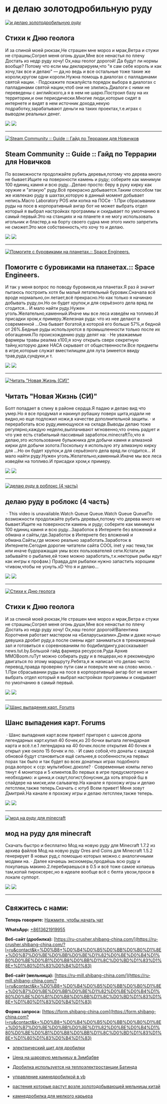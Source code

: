 # и делаю золотодробильную руду

<a href="https://swt.shibang-china.com/?l=ru&img&k=%D0%B8+%D0%B4%D0%B5%D0%BB%D0%B0%D1%8E+%D0%B7%D0%BE%D0%BB%D0%BE%D1%82%D0%BE%D0%B4%D1%80%D0%BE%D0%B1%D0%B8%D0%BB%D1%8C%D0%BD%D1%83%D1%8E+%D1%80%D1%83%D0%B4%D1%83" target="_blank">![и делаю золотодробильную руду](http://static.shibang-china.com/all-800x300/25.jpg)</a>

## Стихи к Дню геолога
И за спиной моей рюкзак,Не страшен мне мороз и мрак,Ветра и стужи не страшны,Согрел меня огонь души,Мне все ненастья по плечу Достать из недр руду хочу! Ох,наш геолог дорогой! Да будут ли нормы вообще? Потому что если мы декларируем,что &quot;я сам себе король и как хочу,так все и делаю&quot; — да,но ведь и все остальные тоже такие же короли,кругом одни короли.Нужна помощь в диалогах с палладинами святой нации.&nbsp;&#0183;&#32;Подскажите пожалуйста порядок выбора в диалогах с палладинами святой нации,чтоб они не злились.Диалоги с ними не переведены с английского,а я в нем не шарю.Построил базу на их территории,и они периодически.Многие люди,которые сидят в интернете и видят в нем источник дохода,некую подработку,зарабатывают деньги на таких проектах,т.е.играх с выводом реальных денег.


<a href="https://whatsapp.shibangsoft.com/WhatsApp.php" target="_blank" title="WhatsApp">![](http://static.shibang-china.com/icon/whatsapp.png)</a> <a href="https://swt.shibang-china.com/?l=ru&icon&k=%D0%B8+%D0%B4%D0%B5%D0%BB%D0%B0%D1%8E+%D0%B7%D0%BE%D0%BB%D0%BE%D1%82%D0%BE%D0%B4%D1%80%D0%BE%D0%B1%D0%B8%D0%BB%D1%8C%D0%BD%D1%83%D1%8E+%D1%80%D1%83%D0%B4%D1%83" target="_blank">![](http://static.shibang-china.com/icon/chat-ru.png)</a>

---

<a href="https://swt.shibang-china.com/?l=ru&img&k=%D0%B8+%D0%B4%D0%B5%D0%BB%D0%B0%D1%8E+%D0%B7%D0%BE%D0%BB%D0%BE%D1%82%D0%BE%D0%B4%D1%80%D0%BE%D0%B1%D0%B8%D0%BB%D1%8C%D0%BD%D1%83%D1%8E+%D1%80%D1%83%D0%B4%D1%83" target="_blank">![Steam Community :: Guide :: Гайд по Террарии для Новичков](http://static.shibang-china.com/all-800x300/306.jpg)</a>

## Steam Community :: Guide :: Гайд по Террарии для Новичков
По возможности продолжайте рубить деревья,потому что дерева много не бывает.Ищите на поверхности камень и руду; соберите как минимум 100 единиц камня и всю руду…Делаю просто: беру в руку кирку как оружие и &quot;атакую&quot; руду.Всё прекрасно добывается.Таким способом так же извлекаю руду в шахтах,которую в данный момент добывает непись.Macro Laboratory POS или копка на ПОСе&nbsp;&#0183;&#32;1.При сбрасывании руды на посе в корпоративный ангар бот не может выбрать отдел который я выбрал настройках программы и скидывает по умолчанию в самый первый.Это на станциях и на планете я не могу использовать игольник и бластер,а на борту своего судна мне этого никто запретить не сможет.Это моя собственность,что хочу то и делаю.


<a href="https://whatsapp.shibangsoft.com/WhatsApp.php" target="_blank" title="WhatsApp">![](http://static.shibang-china.com/icon/whatsapp.png)</a> <a href="https://swt.shibang-china.com/?l=ru&icon&k=%D0%B8+%D0%B4%D0%B5%D0%BB%D0%B0%D1%8E+%D0%B7%D0%BE%D0%BB%D0%BE%D1%82%D0%BE%D0%B4%D1%80%D0%BE%D0%B1%D0%B8%D0%BB%D1%8C%D0%BD%D1%83%D1%8E+%D1%80%D1%83%D0%B4%D1%83" target="_blank">![](http://static.shibang-china.com/icon/chat-ru.png)</a>

---

<a href="https://swt.shibang-china.com/?l=ru&img&k=%D0%B8+%D0%B4%D0%B5%D0%BB%D0%B0%D1%8E+%D0%B7%D0%BE%D0%BB%D0%BE%D1%82%D0%BE%D0%B4%D1%80%D0%BE%D0%B1%D0%B8%D0%BB%D1%8C%D0%BD%D1%83%D1%8E+%D1%80%D1%83%D0%B4%D1%83" target="_blank">![Помогите с буровиками на планетах.:: Space Engineers.](http://static.shibang-china.com/all-800x300/268.jpg)</a>

## Помогите с буровиками на планетах.:: Space Engineers.
И так у меня вопрос по поводу буровиков,на планетах.Я раз й значит пытаюсь построить хотя бы малый летательный буровик.Сначала всё вроде нормально,он летает,всё прекрасно.Но как только я начинаю добывать руду,он.Но он будет хрупок,и для серьёзного дела вряд ли сгодится… И мало найти руду.Нужен уголь.Желательно,каменный.Иначе мы все леса изведём на топливо.И присадки хром,к примеру.Железная руда: что из нее делают в современной …Она бывает богатой,в которой его больше 57%,и бедной от 26%.Бедные руды используются в промышленности только после их обогащения.По происхождению руду делят на:&nbsp;&#0183;&#32;Не уважаемые фармеры травы реалма х100,я хочу открыть сверх секретную тайну,которую даже НАСА скрывает от общественности.Все предметы в игре,которые служат вместилищем для лута (имеется ввиду трав,руда,сундуки,и т.


<a href="https://whatsapp.shibangsoft.com/WhatsApp.php" target="_blank" title="WhatsApp">![](http://static.shibang-china.com/icon/whatsapp.png)</a> <a href="https://swt.shibang-china.com/?l=ru&icon&k=%D0%B8+%D0%B4%D0%B5%D0%BB%D0%B0%D1%8E+%D0%B7%D0%BE%D0%BB%D0%BE%D1%82%D0%BE%D0%B4%D1%80%D0%BE%D0%B1%D0%B8%D0%BB%D1%8C%D0%BD%D1%83%D1%8E+%D1%80%D1%83%D0%B4%D1%83" target="_blank">![](http://static.shibang-china.com/icon/chat-ru.png)</a>

---

<a href="https://swt.shibang-china.com/?l=ru&img&k=%D0%B8+%D0%B4%D0%B5%D0%BB%D0%B0%D1%8E+%D0%B7%D0%BE%D0%BB%D0%BE%D1%82%D0%BE%D0%B4%D1%80%D0%BE%D0%B1%D0%B8%D0%BB%D1%8C%D0%BD%D1%83%D1%8E+%D1%80%D1%83%D0%B4%D1%83" target="_blank">![Читать &quot;Новая Жизнь (СИ)&quot;](http://static.shibang-china.com/all-800x300/144.jpg)</a>

## Читать &quot;Новая Жизнь (СИ)&quot;
Болт попадает в спину в районе сердца.Я падаю и делаю вид что умер.Но я все продумал и накинул рубашку поверх щита,издали не видно,но еще подложил ножи,в качестве дополнительной защиты.&nbsp;&#0183;&#32;и переработать всю руду,имеющуюся на складе.Выводы делаю тоже регулярно,каждую неделю,выплачивают мгновенно,что очень радует и что уже есть стабильный пассивный заработок.minecraftТо,что я делаю,это использование булыжника для добычи камня и алмазной кирки для добычи золота.Поскольку я использую эту алмазную кирку для …Но он будет хрупок,и для серьёзного дела вряд ли сгодится… И мало найти руду.Нужен уголь.Желательно,каменный.Иначе мы все леса изведём на топливо.И присадки хром,к примеру.


<a href="https://whatsapp.shibangsoft.com/WhatsApp.php" target="_blank" title="WhatsApp">![](http://static.shibang-china.com/icon/whatsapp.png)</a> <a href="https://swt.shibang-china.com/?l=ru&icon&k=%D0%B8+%D0%B4%D0%B5%D0%BB%D0%B0%D1%8E+%D0%B7%D0%BE%D0%BB%D0%BE%D1%82%D0%BE%D0%B4%D1%80%D0%BE%D0%B1%D0%B8%D0%BB%D1%8C%D0%BD%D1%83%D1%8E+%D1%80%D1%83%D0%B4%D1%83" target="_blank">![](http://static.shibang-china.com/icon/chat-ru.png)</a>

---

<a href="https://swt.shibang-china.com/?l=ru&img&k=%D0%B8+%D0%B4%D0%B5%D0%BB%D0%B0%D1%8E+%D0%B7%D0%BE%D0%BB%D0%BE%D1%82%D0%BE%D0%B4%D1%80%D0%BE%D0%B1%D0%B8%D0%BB%D1%8C%D0%BD%D1%83%D1%8E+%D1%80%D1%83%D0%B4%D1%83" target="_blank">![делаю руду в роблокс (4 часть)](http://static.shibang-china.com/all-800x300/1052.jpg)</a>

## делаю руду в роблокс (4 часть)
&nbsp;&#0183;&#32;This video is unavailable.Watch Queue Queue.Watch Queue QueueПо возможности продолжайте рубить деревья,потому что дерева много не бывает.Ищите на поверхности камень и руду; соберите как минимум 100 единиц камня и всю руду…Заработок в Интернете без вложений и обмана и сайты,где.Заработок в Интернете без вложений и обмана.Сайты,где можно реально заработать.Заработок в Интернете.Сегодня дорогие читатели сайта COOL inet у нас тема,так или иначе будоражащая умы всех пользователей сети.Кстати,не забывайте о рыбалке,ей тоже можно заработать,т.к.некторые рыбы идут как ингры к профам.) Правда,для рыбалки нужно запастить хорошим чтивом,чтобы не уснуть.xD Что я и делаю…


<a href="https://whatsapp.shibangsoft.com/WhatsApp.php" target="_blank" title="WhatsApp">![](http://static.shibang-china.com/icon/whatsapp.png)</a> <a href="https://swt.shibang-china.com/?l=ru&icon&k=%D0%B8+%D0%B4%D0%B5%D0%BB%D0%B0%D1%8E+%D0%B7%D0%BE%D0%BB%D0%BE%D1%82%D0%BE%D0%B4%D1%80%D0%BE%D0%B1%D0%B8%D0%BB%D1%8C%D0%BD%D1%83%D1%8E+%D1%80%D1%83%D0%B4%D1%83" target="_blank">![](http://static.shibang-china.com/icon/chat-ru.png)</a>

---

<a href="https://swt.shibang-china.com/?l=ru&img&k=%D0%B8+%D0%B4%D0%B5%D0%BB%D0%B0%D1%8E+%D0%B7%D0%BE%D0%BB%D0%BE%D1%82%D0%BE%D0%B4%D1%80%D0%BE%D0%B1%D0%B8%D0%BB%D1%8C%D0%BD%D1%83%D1%8E+%D1%80%D1%83%D0%B4%D1%83" target="_blank">![Стихи к Дню геолога](http://static.shibang-china.com/all-800x300/742.jpg)</a>

## Стихи к Дню геолога
И за спиной моей рюкзак,Не страшен мне мороз и мрак,Ветра и стужи не страшны,Согрел меня огонь души,Мне все ненастья по плечу Достать из недр руду хочу! Ох,наш геолог дорогой!Валентина Коротченя работает мастером на &#171;Беларуськалии&#187;.Днем и даже ночью девушка дробит руду,а после смены идет заниматься в тренажерный зал и готовиться к соревнованиям по бодибилдингу,рассказывает news.tut.by.Большой гайд фармера ресурсов.Руда Архив MMOBoom.ruТут можно собирать руду и в пещерах,но я рекомендую двигаться по этому маршруту.Ребята,я ж написал что делаю чисто перевод,правда проверяю пути сам и поверьте мне на слово мною.&nbsp;&#0183;&#32;1.При сбрасывании руды на посе в корпоративный ангар бот не может выбрать отдел который я выбрал настройках программы и скидывает по умолчанию в самый первый.


<a href="https://whatsapp.shibangsoft.com/WhatsApp.php" target="_blank" title="WhatsApp">![](http://static.shibang-china.com/icon/whatsapp.png)</a> <a href="https://swt.shibang-china.com/?l=ru&icon&k=%D0%B8+%D0%B4%D0%B5%D0%BB%D0%B0%D1%8E+%D0%B7%D0%BE%D0%BB%D0%BE%D1%82%D0%BE%D0%B4%D1%80%D0%BE%D0%B1%D0%B8%D0%BB%D1%8C%D0%BD%D1%83%D1%8E+%D1%80%D1%83%D0%B4%D1%83" target="_blank">![](http://static.shibang-china.com/icon/chat-ru.png)</a>

---

<a href="https://swt.shibang-china.com/?l=ru&img&k=%D0%B8+%D0%B4%D0%B5%D0%BB%D0%B0%D1%8E+%D0%B7%D0%BE%D0%BB%D0%BE%D1%82%D0%BE%D0%B4%D1%80%D0%BE%D0%B1%D0%B8%D0%BB%D1%8C%D0%BD%D1%83%D1%8E+%D1%80%D1%83%D0%B4%D1%83" target="_blank">![Шанс выпадения карт. Forums](http://static.shibang-china.com/all-800x300/859.jpg)</a>

## Шанс выпадения карт. Forums
&nbsp;&#0183;&#32;Шанс выпадения карт.всем привет! пригорел с шансов дропа легендарных карт.купил 40 бочек,из 20 бочки выпала легендарная карта и всё.т.е.1 легендарка на 40 бочек.после открытия 40 бочек я открыл уже около 15 бочек и по.&nbsp;&#0183;&#32;И само собой,что донаты с каждой обновой будут становиться ещё сильнее,в особенности,на первых порах так было и так будет во всех донатных играх подобного рода.вопрос к ccp: мультибокс.доколе?&nbsp;&#0183;&#32;Современные компы легко тянут 4 монитора и 5 клиентов.Во первых в игре предусмотрено и необходимо: и цинка,и скаут,логист,бонусник,да хоть второй бш в спайдере на миске,или сальвагер.На канале я прохожу игры и делаю летсплеи,также теперь.Скачать с ютуб Всем привет! Меня зовут Дмитрий.На канале я прохожу игры и делаю летсплеи,также теперь.


<a href="https://whatsapp.shibangsoft.com/WhatsApp.php" target="_blank" title="WhatsApp">![](http://static.shibang-china.com/icon/whatsapp.png)</a> <a href="https://swt.shibang-china.com/?l=ru&icon&k=%D0%B8+%D0%B4%D0%B5%D0%BB%D0%B0%D1%8E+%D0%B7%D0%BE%D0%BB%D0%BE%D1%82%D0%BE%D0%B4%D1%80%D0%BE%D0%B1%D0%B8%D0%BB%D1%8C%D0%BD%D1%83%D1%8E+%D1%80%D1%83%D0%B4%D1%83" target="_blank">![](http://static.shibang-china.com/icon/chat-ru.png)</a>

---

<a href="https://swt.shibang-china.com/?l=ru&img&k=%D0%B8+%D0%B4%D0%B5%D0%BB%D0%B0%D1%8E+%D0%B7%D0%BE%D0%BB%D0%BE%D1%82%D0%BE%D0%B4%D1%80%D0%BE%D0%B1%D0%B8%D0%BB%D1%8C%D0%BD%D1%83%D1%8E+%D1%80%D1%83%D0%B4%D1%83" target="_blank">![мод на руду для minecraft](http://static.shibang-china.com/all-800x300/803.jpg)</a>

## мод на руду для minecraft
Скачать быстро и бесплатно Мод на новую руду для Minecraft 1.7.2 из архива файлов Мод на новую руду Ores and Coins для Minecraft 1.5.2 генерирует 8 новых руд,с помощью которых можно.с аналогичными модами на.&nbsp;&#0183;&#32;Далее качаешь эксхюмеры,продаёшь всю руду и покупаешь макино.2.перебираешься в 0.5 и всё тоже самое копаешь там,копай пироксерес,но в идеале вообще всё с белта увози,проси в локале суппорт.

<a href="https://whatsapp.shibangsoft.com/WhatsApp.php" target="_blank" title="WhatsApp">![](http://static.shibang-china.com/icon/whatsapp.png)</a> <a href="https://swt.shibang-china.com/?l=ru&icon&k=%D0%B8+%D0%B4%D0%B5%D0%BB%D0%B0%D1%8E+%D0%B7%D0%BE%D0%BB%D0%BE%D1%82%D0%BE%D0%B4%D1%80%D0%BE%D0%B1%D0%B8%D0%BB%D1%8C%D0%BD%D1%83%D1%8E+%D1%80%D1%83%D0%B4%D1%83" target="_blank">![](http://static.shibang-china.com/icon/chat-ru.png)</a>

---
## Свяжитесь с нами:

**Теперь говорите:** [Нажмите, чтобы начать чат](https://swt.shibang-china.com?l=ru&contact&k=%D0%B8+%D0%B4%D0%B5%D0%BB%D0%B0%D1%8E+%D0%B7%D0%BE%D0%BB%D0%BE%D1%82%D0%BE%D0%B4%D1%80%D0%BE%D0%B1%D0%B8%D0%BB%D1%8C%D0%BD%D1%83%D1%8E+%D1%80%D1%83%D0%B4%D1%83)

**WhatsApp:**  [+8613621919955](https://whatsapp.shibangsoft.com/WhatsApp.php)

**Веб-сайт (дробилка):** [https://ru-crusher.shibang-china.com/](https://ru-crusher.shibang-china.com/?l=ru&contact&k=%D0%B8+%D0%B4%D0%B5%D0%BB%D0%B0%D1%8E+%D0%B7%D0%BE%D0%BB%D0%BE%D1%82%D0%BE%D0%B4%D1%80%D0%BE%D0%B1%D0%B8%D0%BB%D1%8C%D0%BD%D1%83%D1%8E+%D1%80%D1%83%D0%B4%D1%83)

**Веб-сайт (мельница):** [https://ru-mill.shibang-china.com/](https://ru-mill.shibang-china.com/?l=ru&contact&k=%D0%B8+%D0%B4%D0%B5%D0%BB%D0%B0%D1%8E+%D0%B7%D0%BE%D0%BB%D0%BE%D1%82%D0%BE%D0%B4%D1%80%D0%BE%D0%B1%D0%B8%D0%BB%D1%8C%D0%BD%D1%83%D1%8E+%D1%80%D1%83%D0%B4%D1%83)

**Форма запроса:** [https://form.shibang-china.com](https://form.shibang-china.com?l=ru&contact&k=%D0%B8+%D0%B4%D0%B5%D0%BB%D0%B0%D1%8E+%D0%B7%D0%BE%D0%BB%D0%BE%D1%82%D0%BE%D0%B4%D1%80%D0%BE%D0%B1%D0%B8%D0%BB%D1%8C%D0%BD%D1%83%D1%8E+%D1%80%D1%83%D0%B4%D1%83)

* [электрический щит для дробилки](../134/%D1%8D%D0%BB%D0%B5%D0%BA%D1%82%D1%80%D0%B8%D1%87%D0%B5%D1%81%D0%BA%D0%B8%D0%B9%20%D1%89%D0%B8%D1%82%20%D0%B4%D0%BB%D1%8F%20%D0%B4%D1%80%D0%BE%D0%B1%D0%B8%D0%BB%D0%BA%D0%B8.md)

* [Цена на шаровую мельницу в Зимбабве](../131/%D0%A6%D0%B5%D0%BD%D0%B0%20%D0%BD%D0%B0%20%D1%88%D0%B0%D1%80%D0%BE%D0%B2%D1%83%D1%8E%20%D0%BC%D0%B5%D0%BB%D1%8C%D0%BD%D0%B8%D1%86%D1%83%20%D0%B2%20%D0%97%D0%B8%D0%BC%D0%B1%D0%B0%D0%B1%D0%B2%D0%B5.md)

* [Дробилка используется на теплоэлектростанции Батинда](../132/%D0%94%D1%80%D0%BE%D0%B1%D0%B8%D0%BB%D0%BA%D0%B0%20%D0%B8%D1%81%D0%BF%D0%BE%D0%BB%D1%8C%D0%B7%D1%83%D0%B5%D1%82%D1%81%D1%8F%20%D0%BD%D0%B0%20%D1%82%D0%B5%D0%BF%D0%BB%D0%BE%D1%8D%D0%BB%D0%B5%D0%BA%D1%82%D1%80%D0%BE%D1%81%D1%82%D0%B0%D0%BD%D1%86%D0%B8%D0%B8%20%D0%91%D0%B0%D1%82%D0%B8%D0%BD%D0%B4%D0%B0.md)

* [управление камнедробилкой в ​​vb](../133/%D1%83%D0%BF%D1%80%D0%B0%D0%B2%D0%BB%D0%B5%D0%BD%D0%B8%D0%B5%20%D0%BA%D0%B0%D0%BC%D0%BD%D0%B5%D0%B4%D1%80%D0%BE%D0%B1%D0%B8%D0%BB%D0%BA%D0%BE%D0%B9%20%D0%B2%20%E2%80%8B%E2%80%8Bvb.md)

* [растения которые растут возле золотодобывающей мельницы китай](../134/%D1%80%D0%B0%D1%81%D1%82%D0%B5%D0%BD%D0%B8%D1%8F%20%D0%BA%D0%BE%D1%82%D0%BE%D1%80%D1%8B%D0%B5%20%D1%80%D0%B0%D1%81%D1%82%D1%83%D1%82%20%D0%B2%D0%BE%D0%B7%D0%BB%D0%B5%20%D0%B7%D0%BE%D0%BB%D0%BE%D1%82%D0%BE%D0%B4%D0%BE%D0%B1%D1%8B%D0%B2%D0%B0%D1%8E%D1%89%D0%B5%D0%B9%20%D0%BC%D0%B5%D0%BB%D1%8C%D0%BD%D0%B8%D1%86%D1%8B%20%D0%BA%D0%B8%D1%82%D0%B0%D0%B9.md)

* [камнедробилка для мелкого карьера](../134/%D0%BA%D0%B0%D0%BC%D0%BD%D0%B5%D0%B4%D1%80%D0%BE%D0%B1%D0%B8%D0%BB%D0%BA%D0%B0%20%D0%B4%D0%BB%D1%8F%20%D0%BC%D0%B5%D0%BB%D0%BA%D0%BE%D0%B3%D0%BE%20%D0%BA%D0%B0%D1%80%D1%8C%D0%B5%D1%80%D0%B0.md)